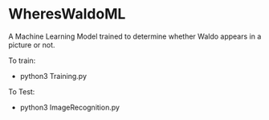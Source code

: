 # WheresWaldoML
A Machine Learning Model trained to determine whether Waldo appears in a picture or not.

To train:
  - python3 Training.py
  
To Test:
  - python3 ImageRecognition.py
